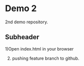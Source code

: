 # Demo 2

2nd demo repository.

## Subheader

1)Open index.html in your browser

2) pushing feature branch to github.